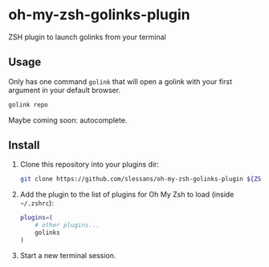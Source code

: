 # oh-my-zsh-golinks-plugin
ZSH plugin to launch golinks from your terminal

## Usage

Only has one command `golink` that will open a golink with your first argument in your default browser.

```bash
golink repo
```

Maybe coming soon: autocomplete.


## Install

1. Clone this repository into your plugins dir:

    ```sh
    git clone https://github.com/slessans/oh-my-zsh-golinks-plugin ${ZSH_CUSTOM:-~/.oh-my-zsh/custom}/plugins/golinks
    ```

2. Add the plugin to the list of plugins for Oh My Zsh to load (inside `~/.zshrc`):

    ```sh
    plugins=( 
        # other plugins...
        golinks
    )
    ```

3. Start a new terminal session.
